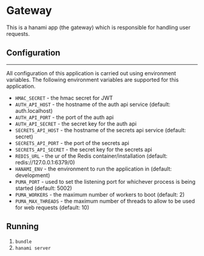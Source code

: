 # Gateway

This is a hanami app (the gateway) which is responsible for handling user requests.

## Configuration
___
All configuration of this application is carried out using environment variables. The following environment variables are supported for this application.

- `HMAC_SECRET` - the hmac secret for JWT
- `AUTH_API_HOST` - the hostname of the auth api service (default: auth.localhost)
- `AUTH_API_PORT` - the port of the auth api
- `AUTH_API_SECRET` - the secret key for the auth api
- `SECRETS_API_HOST` - the hostname of the secrets api service (default: secret)
- `SECRETS_API_PORT` - the port of the secrets api
- `SECRETS_API_SECRET` - the secret key for the secrets api
- `REDIS_URL` - the ur of the Redis container/installation (default: redis://127.0.0.1:6379/0)
- `HANAMI_ENV` - the environment to run the application in (default: development)
- `PUMA_PORT` - used to set the listening port for whichever process is being started (default: 5002)
- `PUMA_WORKERS` - the maximum number of workers to boot (default: 2)
- `PUMA_MAX_THREADS` - the maximum number of threads to allow to be used for web requests (default: 10)

## Running

1) `bundle`
2) `hanami server`
